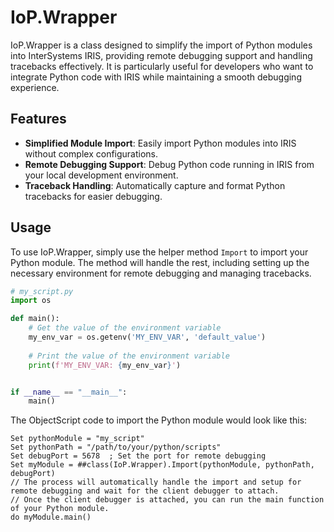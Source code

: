 # IoP.Wrapper

IoP.Wrapper is a class designed to simplify the import of Python modules into InterSystems IRIS, providing remote debugging support and handling tracebacks effectively. It is particularly useful for developers who want to integrate Python code with IRIS while maintaining a smooth debugging experience.

## Features

- **Simplified Module Import**: Easily import Python modules into IRIS without complex configurations.
- **Remote Debugging Support**: Debug Python code running in IRIS from your local development environment.
- **Traceback Handling**: Automatically capture and format Python tracebacks for easier debugging.

## Usage

To use IoP.Wrapper, simply use the helper method `Import` to import your Python module. The method will handle the rest, including setting up the necessary environment for remote debugging and managing tracebacks.

```python
# my_script.py
import os

def main():
    # Get the value of the environment variable
    my_env_var = os.getenv('MY_ENV_VAR', 'default_value')
    
    # Print the value of the environment variable
    print(f'MY_ENV_VAR: {my_env_var}')


if __name__ == "__main__":
    main()
```

The ObjectScript code to import the Python module would look like this:

```objectscript
Set pythonModule = "my_script"
Set pythonPath = "/path/to/your/python/scripts"
Set debugPort = 5678  ; Set the port for remote debugging
Set myModule = ##class(IoP.Wrapper).Import(pythonModule, pythonPath, debugPort)
// The process will automatically handle the import and setup for remote debugging and wait for the client debugger to attach.
// Once the client debugger is attached, you can run the main function of your Python module.
do myModule.main()
```

